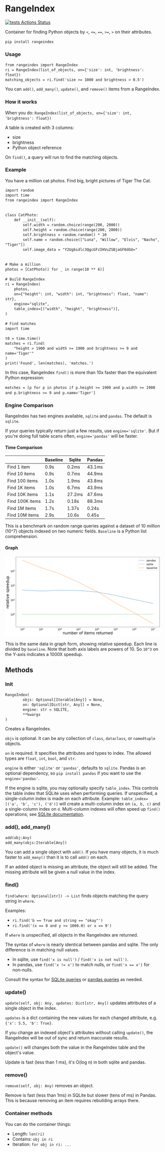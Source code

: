 # RangeIndex

[![tests Actions Status](https://github.com/manimino/rangeindex/workflows/tests/badge.svg)](https://github.com/manimino/rangeindex/actions)

Container for finding Python objects by `<`, `<=`, `==`, `>=`, `>` on their attributes.

`pip install rangeindex`

### Usage
```
from rangeindex import RangeIndex
ri = RangeIndex(list_of_objects, on={'size': int, 'brightness': float})
matching_objects = ri.find('size >= 1000 and brightness > 0.5')
```

You can `add()`, `add_many()`, `update()`, and `remove()` items from a RangeIndex.

### How it works

When you do: `RangeIndex(list_of_objects, on={'size': int, 'brightness': float})`

A table is created with 3 columns:
 - size
 - brightness
 - Python object reference

On `find()`, a query will run to find the matching objects.

### Example

You have a million cat photos. Find big, bright pictures of Tiger The Cat.

```
import random
import time
from rangeindex import RangeIndex


class CatPhoto:
    def __init__(self):
        self.width = random.choice(range(200, 2000))
        self.height = random.choice(range(200, 2000))
        self.brightness = random.random() * 10
        self.name = random.choice(["Luna", "Willow", "Elvis", "Nacho", "Tiger"])
        self.image_data = "Y2Ugbidlc3QgcGFzIHVuZSBjaGF0dGU="


# Make a million
photos = [CatPhoto() for _ in range(10 ** 6)]

# Build RangeIndex
ri = RangeIndex(
    photos,
    on={"height": int, "width": int, "brightness": float, "name": str},
    engine="sqlite",
    table_index=[("width", "height", "brightness")],
)

# Find matches
import time

t0 = time.time()
matches = ri.find(
    "height > 1900 and width >= 1900 and brightness >= 9 and name='Tiger'"
)
print('Found', len(matches), 'matches.')
```

In this case, RangeIndex `find()` is more than 10x faster than the equivalent Python expression:

`matches = [p for p in photos if p.height >= 1900 and p.width >= 1900 and p.brightness >= 9 and p.name='Tiger']`

### Engine Comparison

RangeIndex has two engines available, `sqlite` and `pandas`. The default is `sqlite`.

If your queries typically return just a few results, use `engine='sqlite'`. But if you're doing full table 
scans often, `engine='pandas'` will be faster. 

#### Time Comparison

|                 | Baseline | Sqlite | Pandas |
|-----------------|----------|--------|--------|
| Find 1 item     | 0.9s     | 0.2ms  | 43.1ms |
| Find 10 items   | 0.9s     | 0.7ms  | 44.9ms |
| Find 100 items  | 1.0s     | 1.9ms  | 43.8ms |
| Find 1K items   | 1.0s     | 6.7ms  | 43.9ms |
| Find 10K items  | 1.1s     | 27.2ms | 47.6ms |
| Find 100K items | 1.2s     | 0.18s  | 88.3ms |
| Find 1M items   | 1.7s     | 1.37s  | 0.24s  |
| Find 10M items  | 2.9s     | 10.6s  | 0.45s  |

This is a benchmark on random range queries against a dataset of 10 million (10^7) objects indexed on two numeric 
fields. `Baseline` is a Python list comprehension.

#### Graph

![Benchmark: sqlite does well on small queries, other engines do better on large queries.](perf/benchmark.png)

This is the same data in graph form, showing relative speedup. Each line is divided by `baseline`. 
Note that both axis labels are powers of 10. So `10^3` on the Y-axis indicates a 1000X speedup.

## Methods

### Init

```
RangeIndex(
        objs: Optional[Iterable[Any]] = None,
        on: Optional[Dict[str, Any]] = None,
        engine: str = SQLITE,
        **kwargs
)
```

Creates a RangeIndex.

`objs` is optional. It can be any collection of `class`, `dataclass`, or `namedtuple` objects.

`on` is required. It specifies the attributes and types to index. 
The allowed types are `float`, `int`, `bool`, and `str`.

`engine` is either `'sqlite'` or `'pandas'`, defaults to `sqlite`. Pandas is an optional dependency, so 
`pip install pandas` if you want to use the `engine='pandas'`.

If the engine is sqlite, you may optionally specify `table_index`. This controls the table index that SQLite uses when 
performing queries. If unspecified, a single-column index is made on each
attribute. Example: `table_index=[('a', 'b', 'c'), ('d')]` will create a multi-column index on `(a, b, c)` and a 
single-column index on `d`. Multi-column indexes will often speed up `find()` operations; see 
[SQLite documentation](https://www.sqlite.org/queryplanner.html).

### add(), add_many()

```
add(obj:Any)
add_many(objs:Iterable[Any])
```

You can add a single object with `add()`. If you have many objects, it is much faster to `add_many()` than it is to
call `add()` on each.

If an added object is missing an attribute, the object will still be added. The missing attribute will be given a 
null value in the index.

### find()

`find(where: Optional[str]) -> List` finds objects matching the query string in `where`.

Examples: 
 - `ri.find('b == True and string == "okay"')`
 - `ri.find('(x == 0 and y >= 1000.0) or x == 9')`

If `where` is unspecified, all objects in the RangeIndex are returned. 

The syntax of `where` is nearly identical between pandas and sqlite. The only difference is in matching null 
values. 
 - In sqlite, use `find('x is null')` / `find('x is not null')`. 
 - In pandas, use `find('x != x')` to match nulls, or `find('x == x')` for non-nulls. 

Consult the syntax for [SQLite queries](https://www.sqlite.org/lang_select.html) or 
[pandas queries](https://pandas.pydata.org/docs/reference/api/pandas.DataFrame.query.html) as needed.

### update()

`update(self, obj: Any, updates: Dict[str, Any])` updates attributes of a single object in the index.

`updates` is a dict containing the new values for each changed attribute, e.g. `{'x': 5.5, 'b': True}`.

If you change an indexed object's attributes without calling `update()`, the RangeIndex will be out of sync and
return inaccurate results. 

`update()` will changes both the value in the RangeIndex table and the object's value.

Update is fast (less than 1 ms), it's O(log n) in both sqlite and pandas.

### remove()

`remove(self, obj: Any)` removes an object. 

Remove is fast (less than 1ms) in SQLite but slower (tens of ms) in Pandas. 
This is because removing an item requires rebuilding arrays there.

### Container methods

You can do the container things:
 - Length: `len(ri)`
 - Contains: `obj in ri`
 - Iteration: `for obj in ri: ...`
